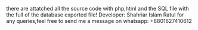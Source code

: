 there are attatched all the source code with php,html and the SQL file with the full of the database exported file!
Developer: Shahriar Islam Ratul
for any queries,feel free to send me a message on whatsapp: +8801627410612
